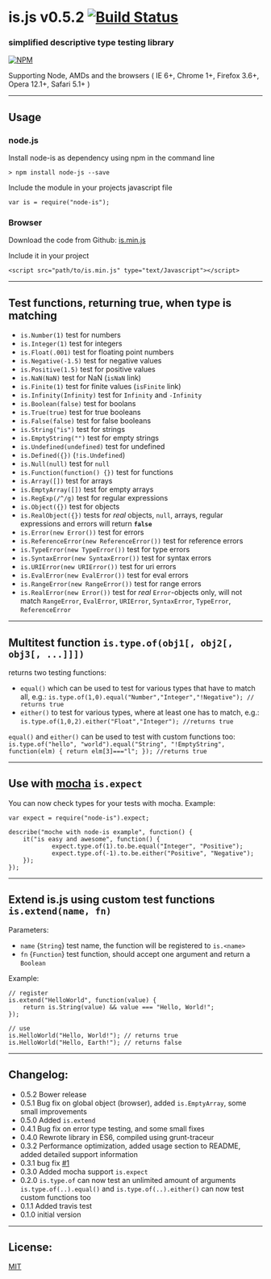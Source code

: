 # is.js v0.5.2 [![Build Status](https://travis-ci.org/bbuecherl/node-is.png)](https://travis-ci.org/bbuecherl/node-is) #

### simplified descriptive type testing library ###

[![NPM](https://nodei.co/npm/node-is.png?downloads=true&downloadRank=true&stars=true)](https://nodei.co/npm/node-is/)

Supporting Node, AMDs and the browsers ( IE 6+, Chrome 1+, Firefox 3.6+, Opera 12.1+, Safari 5.1+ )

-----
## Usage ##

### node.js ###
Install node-is as dependency using npm in the command line
```
> npm install node-js --save
```

Include the module in your projects javascript file
```
var is = require("node-is");
```

### Browser ###
Download the code from Github: [is.min.js][3]

Include it in your project
```
<script src="path/to/is.min.js" type="text/Javascript"></script>
```

-----
## Test functions, returning true, when type is matching ##
- `is.Number(1)` test for numbers
- `is.Integer(1)` test for integers
- `is.Float(.001)` test for floating point numbers
- `is.Negative(-1.5)` test for negative values
- `is.Positive(1.5)` test for positive values
- `is.NaN(NaN)` test for NaN (`isNaN` link)
- `is.Finite(1)` test for finite values (`isFinite` link)
- `is.Infinity(Infinity)` test for `Infinity` and `-Infinity`
- `is.Boolean(false)` test for boolans
- `is.True(true)` test for true booleans
- `is.False(false)` test for false booleans
- `is.String("is")` test for strings
- `is.EmptyString("")` test for empty strings
- `is.Undefined(undefined)` test for undefined
- `is.Defined({})` (`!is.Undefined`)
- `is.Null(null)` test for `null`
- `is.Function(function() {})` test for functions
- `is.Array([])` test for arrays
- `is.EmptyArray([])` test for empty arrays
- `is.RegExp(/^/g)` test for regular expressions
- `is.Object({})` test for objects
- `is.RealObject({})` tests for *real* objects, `null`, arrays, regular expressions and errors will return **`false`**
- `is.Error(new Error())` test for errors
- `is.ReferenceError(new ReferenceError())` test for reference errors
- `is.TypeError(new TypeError())` test for type errors
- `is.SyntaxError(new SyntaxError())` test for syntax errors
- `is.URIError(new URIError())` test for uri errors
- `is.EvalError(new EvalError())` test for eval errors
- `is.RangeError(new RangeError())` test for range errors
- `is.RealError(new Error())` test for *real* `Error`-objects only, will not match `RangeError`, `EvalError`, `URIError`, `SyntaxError`, `TypeError`, `ReferenceError`

-----
## Multitest function `is.type.of(obj1[, obj2[, obj3[, ...]]])` ##
returns two testing functions:

- `equal()` which can be used to test for various types that have to match all, e.g.: `is.type.of(1,0).equal("Number","Integer","!Negative"); // returns true`
- `either()` to test for various types, where at least one has to match, e.g.: `is.type.of(1,0,2).either("Float","Integer"); //returns true`

`equal()` and `either()` can be used to test with custom functions too:
`is.type.of("hello", "world").equal("String", "!EmptyString", function(elm) { return elm[3]==="l"; }); //returns true`

-----
## Use with [mocha][2] `is.expect` ##
You can now check types for your tests with mocha.
Example:

```
var expect = require("node-is").expect;

describe("moche with node-is example", function() {
    it("is easy and awesome", function() {
            expect.type.of(1).to.be.equal("Integer", "Positive");
            expect.type.of(-1).to.be.either("Positive", "Negative");
    });
});
```

-----
## Extend is.js using custom test functions `is.extend(name, fn)` ##
Parameters:
 - `name` {`String`} test name, the function will be registered to `is.<name>`
 - `fn` {`Function`} test function, should accept one argument and return a `Boolean`

Example:

```
// register
is.extend("HelloWorld", function(value) {
    return is.String(value) && value === "Hello, World!";
});

// use
is.HelloWorld("Hello, World!"); // returns true
is.HelloWorld("Hello, Earth!"); // returns false
```

-----
## Changelog: ##
- 0.5.2 Bower release
- 0.5.1 Bug fix on global object (browser), added `is.EmptyArray`, some small improvements
- 0.5.0 Added `is.extend`
- 0.4.1 Bug fix on error type testing, and some small fixes
- 0.4.0 Rewrote library in ES6, compiled using grunt-traceur
- 0.3.2 Performance optimization, added usage section to README, added detailed support information
- 0.3.1 bug fix [#1][4]
- 0.3.0 Added mocha support `is.expect`
- 0.2.0 `is.type.of` can now test an unlimited amount of arguments `is.type.of(..).equal()` and `is.type.of(..).either()` can now test custom functions too
- 0.1.1 Added travis test
- 0.1.0 initial version

-----
## License: ##
[MIT][1]


  [1]: http://bbuecherl.mit-license.org/
  [2]: http://mochajs.org/
  [3]: https://github.com/bbuecherl/node-is/blob/master/is.min.js
  [4]: https://github.com/bbuecherl/node-is/issues/1
